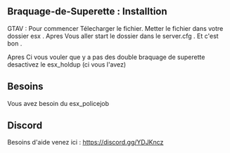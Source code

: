 ## Braquage-de-Superette : Installtion
GTAV : Pour commencer Télecharger le fichier.
Metter le fichier dans votre dossier esx .
Apres Vous aller start le dossier dans le server.cfg .
Et c'est bon . 

Apres Ci vous vouler que y a pas des double braquage de superette desactivez le esx_holdup (ci vous l'avez) 


## Besoins
Vous avez besoin du esx_policejob 

## Discord
Besoins d'aide venez ici : https://discord.gg/YDJKncz
